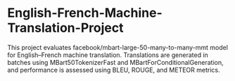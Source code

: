 # English-French-Machine-Translation-Project
This project evaluates facebook/mbart-large-50-many-to-many-mmt model for English–French machine translation. Translations are generated in batches using MBart50TokenizerFast and MBartForConditionalGeneration, and performance is assessed using BLEU, ROUGE, and METEOR metrics.
